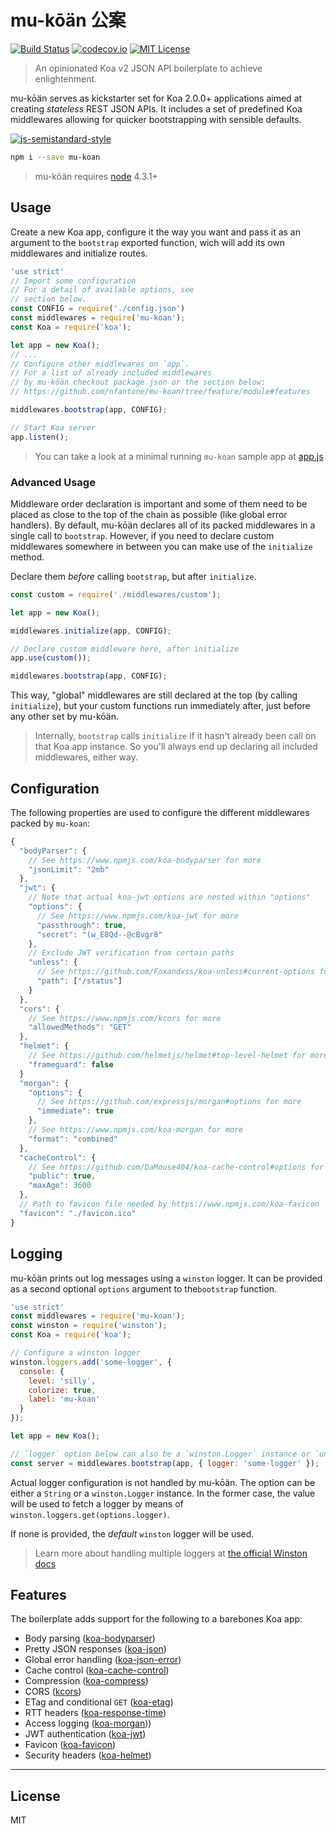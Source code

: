# mu-kōän 公案
[![Build Status](https://travis-ci.org/nfantone/mu-koan.svg?branch=develop)](https://travis-ci.org/nfantone/mu-koan) [![codecov.io](https://codecov.io/github/nfantone/mu-koan/coverage.svg?branch=develop)](https://codecov.io/github/nfantone/mu-koan?branch=develop) [![MIT License](https://img.shields.io/badge/license-MIT-blue.svg?style=flat-square)](https://github.com/nfantone/mu-koan/blob/master/LICENSE)

> An opinionated Koa v2 JSON API boilerplate to achieve enlightenment.

mu-kōän serves as kickstarter set for Koa 2.0.0+ applications aimed at creating _stateless_ REST JSON APIs. It includes a set of predefined Koa middlewares allowing for quicker bootstrapping with sensible defaults.

[![js-semistandard-style](https://cdn.rawgit.com/flet/semistandard/master/badge.svg)](https://github.com/Flet/semistandard)

```sh
npm i --save mu-koan
```

> mu-kōän requires [node](https://nodejs.org) 4.3.1+

## Usage
Create a new Koa app, configure it the way you want and pass it as an argument to the `bootstrap` exported function, wich will add its own middlewares and initialize routes.

```javascript
'use strict'
// Import some configuration
// For a detail of available options, see
// section below.
const CONFIG = require('./config.json')
const middlewares = require('mu-koan');
const Koa = require('koa');

let app = new Koa();
// ...
// Configure other middlewares on `app`.
// For a list of already included middlewares
// by mu-kōän checkout package.json or the section below:
// https://github.com/nfantone/mu-koan/tree/feature/module#features

middlewares.bootstrap(app, CONFIG);

// Start Koa server
app.listen();
```

> You can take a look at a minimal running `mu-koan` sample app at [app.js](./app.js)


### Advanced Usage
Middleware order declaration is important and some of them need to be placed as close to the top of the chain as possible (like global error handlers). By default, mu-kōän declares all of its packed middlewares in a single call to `bootstrap`. However, if you need to declare custom middlewares somewhere in between you can make use of the `initialize` method.

Declare them _before_ calling `bootstrap`, but after `initialize`.

```js
const custom = require('./middlewares/custom');

let app = new Koa();

middlewares.initialize(app, CONFIG);

// Declare custom middleware here, after initialize
app.use(custom());

middlewares.bootstrap(app, CONFIG);
```

This way, "global" middlewares are still declared at the top (by calling `initialize`), but your custom functions run immediately after, just before any other set by mu-kōän.

> Internally, `bootstrap` calls `initialize` if it hasn't already been call on that Koa app instance. So you'll always end up declaring all included middlewares, either way.

## Configuration
The following properties are used to configure the different middlewares packed by `mu-koan`:

```javascript
{
  "bodyParser": {
    // See https://www.npmjs.com/koa-bodyparser for more
    "jsonLimit": "2mb"
  },
  "jwt": {
    // Note that actual koa-jwt options are nested within "options"
    "options": {
      // See https://www.npmjs.com/koa-jwt for more
      "passthrough": true,
      "secret": "(w_E8Qd--@cBvgr8"
    },
    // Exclude JWT verification from certain paths
    "unless": {
      // See https://github.com/Foxandxss/koa-unless#current-options for more
      "path": ["/status"]
    }
  },
  "cors": {
    // See https://www.npmjs.com/kcors for more
    "allowedMethods": "GET"
  },
  "helmet": {
    // See https://github.com/helmetjs/helmet#top-level-helmet for more
    "frameguard": false
  }
  "morgan": {
    "options": {
      // See https://github.com/expressjs/morgan#options for more
      "immediate": true
    },
    // See https://www.npmjs.com/koa-morgan for more
    "format": "combined"
  },
  "cacheControl": {
    // See https://github.com/DaMouse404/koa-cache-control#options for more
    "public": true,
    "maxAge": 3600
  },
  // Path to favicon file needed by https://www.npmjs.com/koa-favicon
  "favicon": "./favicon.ico"
}
```

## Logging
mu-kōän prints out log messages using a `winston` logger. It can be provided as a second optional `options` argument to the`bootstrap` function.

```javascript
'use strict'
const middlewares = require('mu-koan');
const winston = require('winston');
const Koa = require('koa');

// Configure a winston logger
winston.loggers.add('some-logger', {
  console: {
    level: 'silly',
    colorize: true,
    label: 'mu-koan'
  }
});

let app = new Koa();

// `logger` option below can also be a `winston.Logger` instance or `undefined`/`null`
const server = middlewares.bootstrap(app, { logger: 'some-logger' });
```

Actual logger configuration is not handled by mu-kōän. The option can be either a `String` or a `winston.Logger` instance. In the former case, the value will be used to fetch a logger by means of `winston.loggers.get(options.logger)`.

If none is provided, the _default_ `winston` logger will be used.

> Learn more about handling multiple loggers at [the official Winston docs](https://www.npmjs.com/package/winston#working-with-multiple-loggers-in-winston)

## Features
The boilerplate adds support for the following to a barebones Koa app:

- Body parsing ([koa-bodyparser](https://www.npmjs.com/package/koa-bodyparser))
- Pretty JSON responses ([koa-json](https://www.npmjs.com/package/koa-json))
- Global error handling ([koa-json-error](https://www.npmjs.com/package/koa-json-error))
- Cache control ([koa-cache-control](https://www.npmjs.com/package/koa-cache-control))
- Compression ([koa-compress](https://www.npmjs.com/package/koa-compress))
- CORS ([kcors](https://www.npmjs.com/package/kcors))
- ETag and conditional `GET` ([koa-etag](https://www.npmjs.com/package/koa-etag))
- RTT headers ([koa-response-time](https://www.npmjs.com/package/koa-response-time))
- Access logging ([koa-morgan](https://www.npmjs.com/package/koa-morgan)))
- JWT authentication ([koa-jwt](https://www.npmjs.com/package/koa-jwt))
- Favicon ([koa-favicon](https://www.npmjs.com/package/koa-favicon))
- Security headers ([koa-helmet](https://www.npmjs.com/package/koa-helmet))


---

## License
MIT
